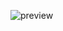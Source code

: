 ![preview](https://github.com/YangHyperData/YangStone_Christmas/assets/131573711/87be9b43-c772-485f-a113-ecf0b4ccb4d4)
